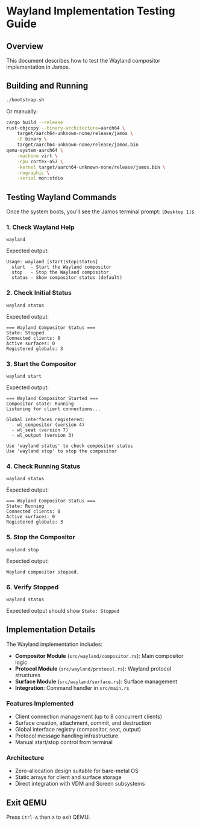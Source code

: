 # Wayland Implementation Testing Guide

## Overview
This document describes how to test the Wayland compositor implementation in Jamos.

## Building and Running

```bash
./bootstrap.sh
```

Or manually:
```bash
cargo build --release
rust-objcopy --binary-architecture=aarch64 \
    target/aarch64-unknown-none/release/jamos \
    -O binary \
    target/aarch64-unknown-none/release/jamos.bin
qemu-system-aarch64 \
    -machine virt \
    -cpu cortex-a57 \
    -kernel target/aarch64-unknown-none/release/jamos.bin \
    -nographic \
    -serial mon:stdio
```

## Testing Wayland Commands

Once the system boots, you'll see the Jamos terminal prompt: `[Desktop 1]$`

### 1. Check Wayland Help
```
wayland
```
Expected output:
```
Usage: wayland [start|stop|status]
  start  - Start the Wayland compositor
  stop   - Stop the Wayland compositor
  status - Show compositor status (default)
```

### 2. Check Initial Status
```
wayland status
```
Expected output:
```
=== Wayland Compositor Status ===
State: Stopped
Connected clients: 0
Active surfaces: 0
Registered globals: 3
```

### 3. Start the Compositor
```
wayland start
```
Expected output:
```
=== Wayland Compositor Started ===
Compositor state: Running
Listening for client connections...

Global interfaces registered:
  - wl_compositor (version 4)
  - wl_seat (version 7)
  - wl_output (version 3)

Use 'wayland status' to check compositor status
Use 'wayland stop' to stop the compositor
```

### 4. Check Running Status
```
wayland status
```
Expected output:
```
=== Wayland Compositor Status ===
State: Running
Connected clients: 0
Active surfaces: 0
Registered globals: 3
```

### 5. Stop the Compositor
```
wayland stop
```
Expected output:
```
Wayland compositor stopped.
```

### 6. Verify Stopped
```
wayland status
```
Expected output should show `State: Stopped`

## Implementation Details

The Wayland implementation includes:
- **Compositor Module** (`src/wayland/compositor.rs`): Main compositor logic
- **Protocol Module** (`src/wayland/protocol.rs`): Wayland protocol structures
- **Surface Module** (`src/wayland/surface.rs`): Surface management
- **Integration**: Command handler in `src/main.rs`

### Features Implemented
- Client connection management (up to 8 concurrent clients)
- Surface creation, attachment, commit, and destruction
- Global interface registry (compositor, seat, output)
- Protocol message handling infrastructure
- Manual start/stop control from terminal

### Architecture
- Zero-allocation design suitable for bare-metal OS
- Static arrays for client and surface storage
- Direct integration with VDM and Screen subsystems

## Exit QEMU
Press `Ctrl-A` then `X` to exit QEMU.
